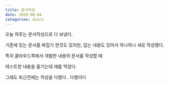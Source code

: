 ```yaml
---
title: 문서작성
date: 2020-06-04
categories: diary
---
```

오늘 하루는 문서작성으로 다 보냈다.

기존에 있는 문서를 짜집기 한것도 있지만, 없는 내용도 있어서 하나하나 새로 작성했다.

특히 클라우드쪽에서 개발한 내용의 문서를 작성할 때

테스트한 내용을 옮기는데 애를 먹었다.

그래도 퇴근전에는 작성을 다했다.. 다행이다
